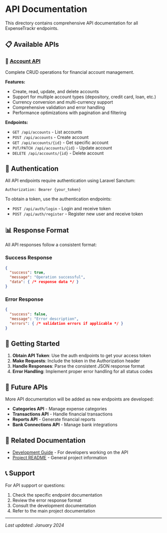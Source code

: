# API Documentation

This directory contains comprehensive API documentation for all ExpenseTrackr endpoints.

## 📋 Available APIs

### 🏦 [Account API](./accounts-api.md)
Complete CRUD operations for financial account management.

**Features:**
- Create, read, update, and delete accounts
- Support for multiple account types (depository, credit card, loan, etc.)
- Currency conversion and multi-currency support
- Comprehensive validation and error handling
- Performance optimizations with pagination and filtering

**Endpoints:**
- `GET /api/accounts` - List accounts
- `POST /api/accounts` - Create account
- `GET /api/accounts/{id}` - Get specific account
- `PUT/PATCH /api/accounts/{id}` - Update account
- `DELETE /api/accounts/{id}` - Delete account

## 🔐 Authentication

All API endpoints require authentication using Laravel Sanctum:

```http
Authorization: Bearer {your_token}
```

To obtain a token, use the authentication endpoints:
- `POST /api/auth/login` - Login and receive token
- `POST /api/auth/register` - Register new user and receive token

## 📊 Response Format

All API responses follow a consistent format:

### Success Response
```json
{
  "success": true,
  "message": "Operation successful",
  "data": { /* response data */ }
}
```

### Error Response
```json
{
  "success": false,
  "message": "Error description",
  "errors": { /* validation errors if applicable */ }
}
```

## 🚀 Getting Started

1. **Obtain API Token**: Use the auth endpoints to get your access token
2. **Make Requests**: Include the token in the Authorization header
3. **Handle Responses**: Parse the consistent JSON response format
4. **Error Handling**: Implement proper error handling for all status codes

## 📝 Future APIs

More API documentation will be added as new endpoints are developed:

- **Categories API** - Manage expense categories
- **Transactions API** - Handle financial transactions
- **Reports API** - Generate financial reports
- **Bank Connections API** - Manage bank integrations

## 🔗 Related Documentation

- [Development Guide](../development/) - For developers working on the API
- [Project README](../../README.md) - General project information

## 📞 Support

For API support or questions:
1. Check the specific endpoint documentation
2. Review the error response format
3. Consult the development documentation
4. Refer to the main project documentation

---

*Last updated: January 2024*
